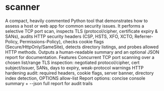 # scanner

A compact, heavily commented Python tool that demonstrates how to assess a host or web app for common security issues. It performs a selective TCP port scan, inspects TLS (protocol/cipher, certificate expiry & SANs), audits HTTP security headers (CSP, HSTS, XFO, XCTO, Referrer-Policy, Permissions-Policy), checks cookie flags (Secure/HttpOnly/SameSite), detects directory listings, and probes allowed HTTP methods. Outputs a human-readable summary and an optional JSON report for documentation.
Features
Concurrent TCP port scanning over a chosen list/range
TLS inspection: negotiated protocol/cipher, cert subject/issuer, SANs, days to expiry, weak-protocol warnings
HTTP hardening audit: required headers, cookie flags, server banner, directory index detection, OPTIONS allow-list
Report options: concise console summary + --json full report for audit trails
